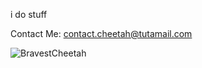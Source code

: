 i do stuff

Contact Me: contact.cheetah@tutamail.com

![BravestCheetah](https://github-readme-stats.vercel.app/api?username=CheetahDoesStuff&show_icons=true&theme=github_dark)
